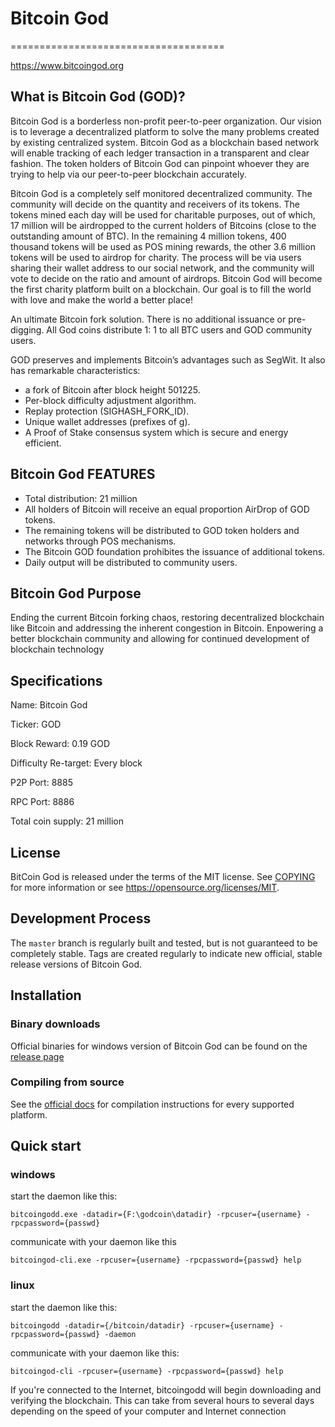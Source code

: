 # ﻿﻿﻿﻿﻿﻿﻿﻿﻿﻿﻿﻿﻿﻿﻿Bitcoin ﻿﻿﻿﻿﻿﻿﻿﻿﻿﻿﻿God=====================================https://www.bitcoingod.org## What is Bitcoin God (GOD)?Bitcoin God is a borderless non-profit peer-to-peer organization. Our vision is to leverage a decentralized platform to solve the many problems created by existing centralized system. Bitcoin God as a blockchain based network will enable tracking of each ledger transaction in a transparent and clear fashion. The token holders of Bitcoin God can pinpoint whoever they are trying to help via our peer-to-peer blockchain accurately.Bitcoin God is a completely self monitored decentralized community. The community will decide on the quantity and receivers of its tokens. The tokens mined each day will be used for charitable purposes, out of which, 17 million will be airdropped to the current holders of Bitcoins (close to the outstanding amount of BTC).  In the remaining 4 million tokens, 400 thousand tokens will be used as POS mining rewards, the other 3.6 million tokens will be used to airdrop for charity. The process will be via users sharing their wallet address to our social network, and the community will vote to decide on the ratio and amount of airdrops. Bitcoin God will become the first charity platform built on a blockchain. Our goal is to fill the world with love and make the world a better place!An ultimate Bitcoin fork solution. There is no additional issuance or pre-digging. All God coins distribute 1: 1 to all BTC users and GOD community users. GOD preserves and implements Bitcoin’s advantages such as SegWit. It also has remarkable characteristics:- a fork of Bitcoin after block height 501225.- Per-block difficulty adjustment algorithm.- Replay protection (SIGHASH_FORK_ID).- Unique wallet addresses (prefixes of g).- A Proof of Stake consensus system which is secure and energy efficient.## Bitcoin God FEATURES
- Total distribution: 21 million- All holders of Bitcoin will receive an equal proportion AirDrop of GOD tokens.- The remaining tokens will be distributed to GOD token holders and networks through POS mechanisms.- The Bitcoin GOD foundation prohibites the issuance of additional tokens.- Daily output will be distributed to community users.## Bitcoin God PurposeEnding the current Bitcoin forking chaos, restoring decentralized blockchain like Bitcoin and addressing the inherent congestion in Bitcoin. Enpowering a better blockchain community and allowing for continued development of blockchain technology## Specifications
Name: Bitcoin GodTicker: GODBlock Reward: 0.19 GODDifficulty Re-target: Every blockP2P Port: 8885RPC Port: 8886Total coin supply: 21 million## LicenseBitCoin God is released under the terms of the MIT license. See [COPYING](COPYING) for moreinformation or see https://opensource.org/licenses/MIT. ## Development ProcessThe `master` branch is regularly built and tested, but is not guaranteed to becompletely stable. Tags are createdregularly to indicate new official, stable release versions of Bitcoin God.## Installation### Binary downloadsOfficial binaries for windows version of Bitcoin God can be found on the [release page](https://github.com/BitcoinGod/BitcoinGod/releases/download/v0.1.2.0/bitcoingod-v0.1.2.0-binary-win64.zip) ### Compiling from sourceSee the [official docs](https://github.com/BitcoinGod/BitcoinGod/blob/master/INSTALL.md) for compilation instructions for every supported platform.## Quick start### windows start the daemon like this:```bitcoingodd.exe -datadir={F:\godcoin\datadir} -rpcuser={username} -rpcpassword={passwd}```communicate with your daemon like this```bitcoingod-cli.exe -rpcuser={username} -rpcpassword={passwd} help ```### linuxstart the daemon like this:```bitcoingodd -datadir={/bitcoin/datadir} -rpcuser={username} -rpcpassword={passwd} -daemon ```communicate with your daemon like this:```bitcoingod-cli -rpcuser={username} -rpcpassword={passwd} help ``` If you're connected to the Internet, bitcoingodd will begin downloading and verifyingthe blockchain. This can take from several hours to several days depending on the speed of your computer and Internet connection